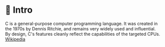 # 🌱 Intro

C is a general-purpose computer programming language. It was created in the 1970s by Dennis Ritchie, and remains very widely used and influential. By design, C's features cleanly reflect the capabilities of the targeted CPUs. [Wikipedia](https://en.wikipedia.org/wiki/C\_\(programming\_language\))
